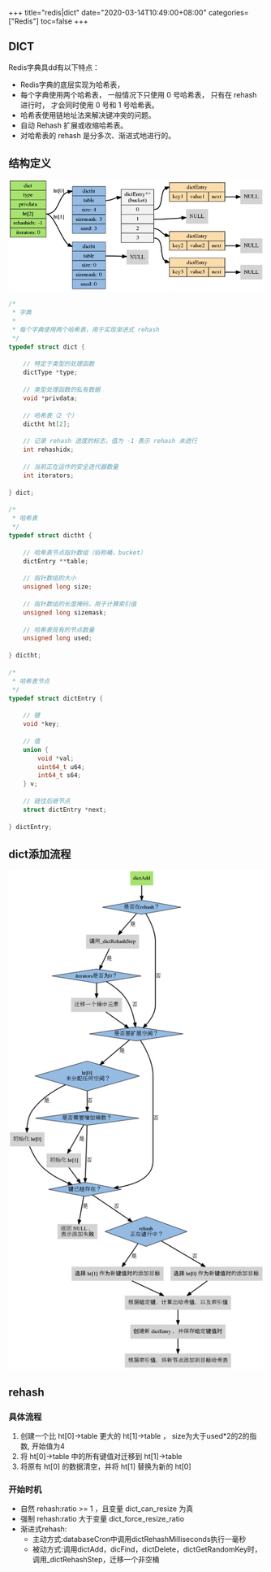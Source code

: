 +++
title="redis|dict"
date="2020-03-14T10:49:00+08:00"
categories=["Redis"]
toc=false
+++

DICT
----

Redis字典具dd有以下特点：

-	Redis字典的底层实现为哈希表，
-	每个字典使用两个哈希表， 一般情况下只使用 0 号哈希表， 只有在 rehash 进行时， 才会同时使用 0 号和 1 号哈希表。
-	哈希表使用链地址法来解决键冲突的问题。
-	自动 Rehash 扩展或收缩哈希表。
-	对哈希表的 rehash 是分多次、渐进式地进行的。

结构定义
--------

![dict整体结构图](img_0.png)

```c
/*
 * 字典
 *
 * 每个字典使用两个哈希表，用于实现渐进式 rehash
 */
typedef struct dict {

    // 特定于类型的处理函数
    dictType *type;

    // 类型处理函数的私有数据
    void *privdata;

    // 哈希表（2 个）
    dictht ht[2];

    // 记录 rehash 进度的标志，值为 -1 表示 rehash 未进行
    int rehashidx;

    // 当前正在运作的安全迭代器数量
    int iterators;

} dict;

/*
 * 哈希表
 */
typedef struct dictht {

    // 哈希表节点指针数组（俗称桶，bucket）
    dictEntry **table;

    // 指针数组的大小
    unsigned long size;

    // 指针数组的长度掩码，用于计算索引值
    unsigned long sizemask;

    // 哈希表现有的节点数量
    unsigned long used;

} dictht;

/*
 * 哈希表节点
 */
typedef struct dictEntry {

    // 键
    void *key;

    // 值
    union {
        void *val;
        uint64_t u64;
        int64_t s64;
    } v;

    // 链往后继节点
    struct dictEntry *next;

} dictEntry;
```

dict添加流程
------------

![dict增加整体结构图](img_1.png)

rehash
------

### 具体流程

1.	创建一个比 ht[0]->table 更大的 ht[1]->table ， size为大于used*2的2的指数, 开始值为4
2.	将 ht[0]->table 中的所有键值对迁移到 ht[1]->table
3.	将原有 ht[0] 的数据清空，并将 ht[1] 替换为新的 ht[0]

### 开始时机

-	自然 rehash:ratio >= 1 ，且变量 dict_can_resize 为真
-	强制 rehash:ratio 大于变量 dict_force_resize_ratio
-	渐进式rehash:
	-	主动方式:databaseCron中调用dictRehashMilliseconds执行一毫秒
	-	被动方式:调用dictAdd，dicFind，dictDelete，dictGetRandomKey时，调用_dictRehashStep，迁移一个非空桶

